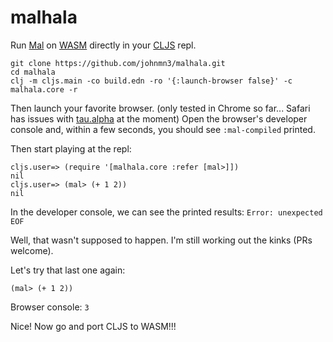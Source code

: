 # malhala

Run [Mal](https://github.com/kanaka/mal) on [WASM](https://webassembly.org/) directly in your [CLJS](https://clojurescript.org/) repl.

```
git clone https://github.com/johnmn3/malhala.git
cd malhala
clj -m cljs.main -co build.edn -ro '{:launch-browser false}' -c malhala.core -r
```

Then launch your favorite browser. (only tested in Chrome so far... Safari has issues with [tau.alpha](https://github.com/johnmn3/tau.alpha) at the moment) Open the browser's developer console and, within a few seconds, you should see `:mal-compiled` printed.

Then start playing at the repl:
```
cljs.user=> (require '[malhala.core :refer [mal>]])
nil
cljs.user=> (mal> (+ 1 2))
nil
```
In the developer console, we can see the printed results: `Error: unexpected EOF`

Well, that wasn't supposed to happen. I'm still working out the kinks (PRs welcome).

Let's try that last one again:

```
(mal> (+ 1 2))
```

Browser console: `3`

Nice! Now go and port CLJS to WASM!!!
